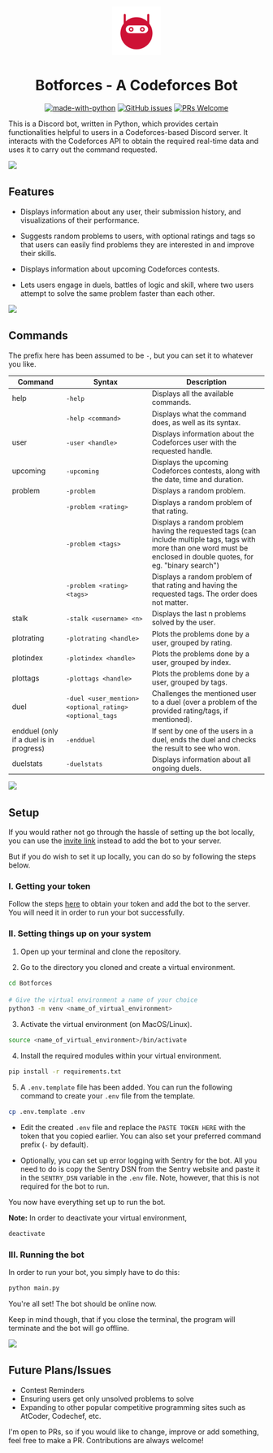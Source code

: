 <p align="center">
<img style="width: 10vw" src="assets/img/logo.png">
</p>

<div align="center">

# Botforces - A Codeforces Bot

[![made-with-python](https://img.shields.io/badge/Made%20with-Python-red.svg)](https://www.python.org/)
[![GitHub issues](https://img.shields.io/github/issues/coniferousdyer/Botforces)](https://github.com/coniferousdyer/Botforces/issues)
[![PRs Welcome](https://img.shields.io/badge/PRs-welcome-blue.svg?style=flat-square)](http://makeapullrequest.com) 

</div>

This is a Discord bot, written in Python, which provides certain functionalities helpful to users in a Codeforces-based Discord server. It interacts with the Codeforces API to obtain the required real-time data and uses it to carry out the command requested.

<img src="https://raw.githubusercontent.com/andreasbm/readme/master/assets/lines/fire.png"><br>

## Features

* Displays information about any user, their submission history, and visualizations of their performance.

* Suggests random problems to users, with optional ratings and tags so that users can easily find problems they are interested in and improve their skills.

* Displays information about upcoming Codeforces contests.

* Lets users engage in duels, battles of logic and skill, where two users attempt to solve the same problem faster than each other.

<img src="https://raw.githubusercontent.com/andreasbm/readme/master/assets/lines/fire.png"><br>

## Commands

The prefix here has been assumed to be `-`, but you can set it to whatever you like.

|Command|Syntax|Description|
|-------|------|-----------|
|help|`-help`|Displays all the available commands.|
||`-help <command>`|Displays what the command does, as well as its syntax.
user|`-user <handle>`|Displays information about the Codeforces user with the requested handle.
|upcoming|`-upcoming`|Displays the upcoming Codeforces contests, along with the date, time and duration.
|problem|`-problem`|Displays a random problem.
||`-problem <rating>`|Displays a random problem of that rating.
||`-problem <tags>`|Displays a random problem having the requested tags (can include multiple tags, tags with more than one word must be enclosed in double quotes, for eg. "binary search")
||`-problem <rating> <tags>`|Displays a random problem of that rating and having the requested tags. The order does not matter.
|stalk|`-stalk <username> <n>`|Displays the last n problems solved by the user.
|plotrating|`-plotrating <handle>`|Plots the problems done by a user, grouped by rating.
|plotindex|`-plotindex <handle>`|Plots the problems done by a user, grouped by index.
|plottags|`-plottags <handle>`|Plots the problems done by a user, grouped by tags.
|duel|`-duel <user_mention> <optional_rating> <optional_tags`|Challenges the mentioned user to a duel (over a problem of the provided rating/tags, if mentioned).
|endduel (only if a duel is in progress)|`-endduel`|If sent by one of the users in a duel, ends the duel and checks the result to see who won.
|duelstats|`-duelstats`|Displays information about all ongoing duels.

<img src="https://raw.githubusercontent.com/andreasbm/readme/master/assets/lines/fire.png"><br>

## Setup

If you would rather not go through the hassle of setting up the bot locally, you can use the [invite link](https://discord.com/api/oauth2/authorize?client_id=873139272377573426&permissions=534723951680&scope=bot) instead to add the bot to your server.

But if you do wish to set it up locally, you can do so by following the steps below.

### I. Getting your token

Follow the steps <a href="https://github.com/reactiflux/discord-irc/wiki/Creating-a-discord-bot-&-getting-a-token">here</a> to obtain your token and add the bot to the server. You will need it in order to run your bot successfully.

### II. Setting things up on your system

1. Open up your terminal and clone the repository.

2. Go to the directory you cloned and create a virtual environment.

```bash
cd Botforces

# Give the virtual environment a name of your choice
python3 -m venv <name_of_virtual_environment>
```

3. Activate the virtual environment (on MacOS/Linux).

```bash
source <name_of_virtual_environment>/bin/activate
```

4. Install the required modules within your virtual environment.

```bash
pip install -r requirements.txt
```

5. A `.env.template` file has been added. You can run the following command to create your `.env` file from the template.
```bash
cp .env.template .env
```
* Edit the created `.env` file and replace the `PASTE TOKEN HERE` with the token that you copied earlier. You can also set your preferred command prefix (`-` by default).

* Optionally, you can set up error logging with Sentry for the bot. All you need to do is copy the Sentry DSN from the Sentry website and paste it in the `SENTRY_DSN` variable in the `.env` file. Note, however, that this is not required for the bot to run.

You now have everything set up to run the bot.

<b>Note:</b> In order to deactivate your virtual environment,

```bash
deactivate
```

### III. Running the bot

In order to run your bot, you simply have to do this:

```bash
python main.py
```

You're all set! The bot should be online now. 

Keep in mind though, that if you close the terminal, the program will terminate and the bot will go offline.

<img src="https://raw.githubusercontent.com/andreasbm/readme/master/assets/lines/fire.png"><br>

## Future Plans/Issues

* Contest Reminders
* Ensuring users get only unsolved problems to solve
* Expanding to other popular competitive programming sites such as AtCoder, Codechef, etc.

I'm open to PRs, so if you would like to change, improve or add something, feel free to make a PR. Contributions are always welcome!


